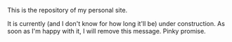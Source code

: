 This is the repository of my personal site.

It is currently (and I don't know for how long it'll be) under construction. As soon as I'm happy with it, I will remove this message. Pinky promise.

